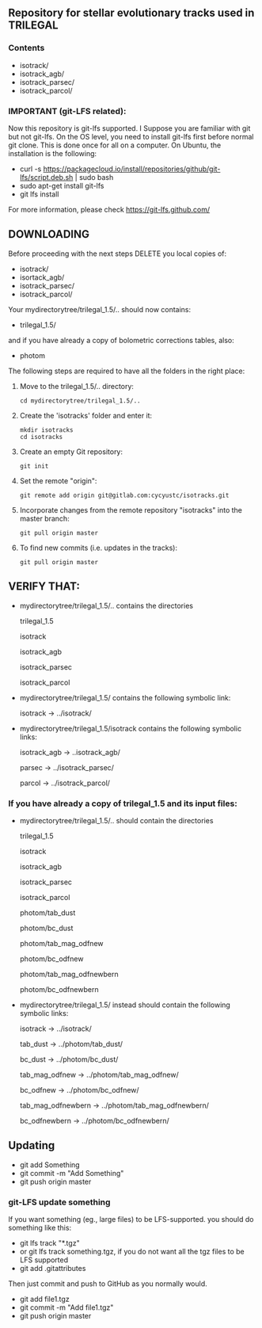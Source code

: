 ## Repository for stellar evolutionary tracks used in TRILEGAL


### Contents

- isotrack/
- isotrack_agb/
- isotrack_parsec/
- isotrack_parcol/


### IMPORTANT (git-LFS related): 

Now this repository is git-lfs supported. I Suppose you are familiar with git but not git-lfs. On the OS level, you need to install git-lfs first before normal git clone.
This is done once for all on a computer. On Ubuntu, the installation is the following:

- curl -s https://packagecloud.io/install/repositories/github/git-lfs/script.deb.sh | sudo bash
- sudo apt-get install git-lfs
- git lfs install

For more information, please check https://git-lfs.github.com/


## DOWNLOADING

Before proceeding with the next steps DELETE you local copies of: 

- isotrack/
- isortack_agb/
- isotrack_parsec/
- isotrack_parcol/

Your mydirectorytree/trilegal_1.5/.. should now contains:

- trilegal_1.5/

and  if you have already a copy of bolometric corrections tables, also:
 
- photom



The following steps are required to have all the folders in the right place:

1. Move to the trilegal_1.5/.. directory:

   ```
   cd mydirectorytree/trilegal_1.5/..
   ```
 
2. Create the 'isotracks' folder and enter it:
   ```
   mkdir isotracks
   cd isotracks
   ```
   
3. Create an empty Git repository:

   ```
   git init
   ```
   
4. Set the remote "origin":

   ```
   git remote add origin git@gitlab.com:cycyustc/isotracks.git
   ```
   
5. Incorporate changes from the remote repository "isotracks" into the master branch:

   ```
   git pull origin master
   ```

6. To find new commits (i.e. updates in the tracks):

   ```
   git pull origin master
   ```

## VERIFY THAT:

 - mydirectorytree/trilegal_1.5/..  contains the directories

   trilegal_1.5 
   
   isotrack
   
   isotrack_agb
   
   isotrack_parsec

   isotrack_parcol
   
   
   
 - mydirectorytree/trilegal_1.5/ contains the following symbolic link:

   isotrack -> ../isotrack/
   
 - mydirectorytree/trilegal_1.5/isotrack contains the following symbolic links:

   isotrack_agb -> ..isotrack_agb/
   
   parsec -> ../isotrack_parsec/

   parcol -> ../isotrack_parcol/


   
### If you have already a copy of trilegal_1.5 and its input files:

- mydirectorytree/trilegal_1.5/.. should contain the directories

   trilegal_1.5 
   
   isotrack
   
   isotrack_agb
   
   isotrack_parsec

   isotrack_parcol
   
   photom/tab_dust 
   
   photom/bc_dust 
   
   photom/tab_mag_odfnew
   
   photom/bc_odfnew
   
   photom/tab_mag_odfnewbern
   
   photom/bc_odfnewbern
   
   
- mydirectorytree/trilegal_1.5/ instead should contain the following symbolic links:

   isotrack -> ../isotrack/
   
   tab_dust -> ../photom/tab_dust/
   
   bc_dust -> ../photom/bc_dust/
   
   tab_mag_odfnew -> ../photom/tab_mag_odfnew/
   
   bc_odfnew -> ../photom/bc_odfnew/
   
   tab_mag_odfnewbern -> ../photom/tab_mag_odfnewbern/
   
   bc_odfnewbern -> ../photom/bc_odfnewbern/
   
   
## Updating
   
- git add Something
- git commit -m "Add Something"
- git push origin master

### git-LFS update something

If you want something (eg., large files) to be LFS-supported. you should do something like this:

- git lfs track "*.tgz"
- or git lfs track something.tgz, if you do not want all the tgz files to be LFS supported
- git add .gitattributes

Then just commit and push to GitHub as you normally would.

- git add file1.tgz
- git commit -m "Add file1.tgz"
- git push origin master

   
   
   
